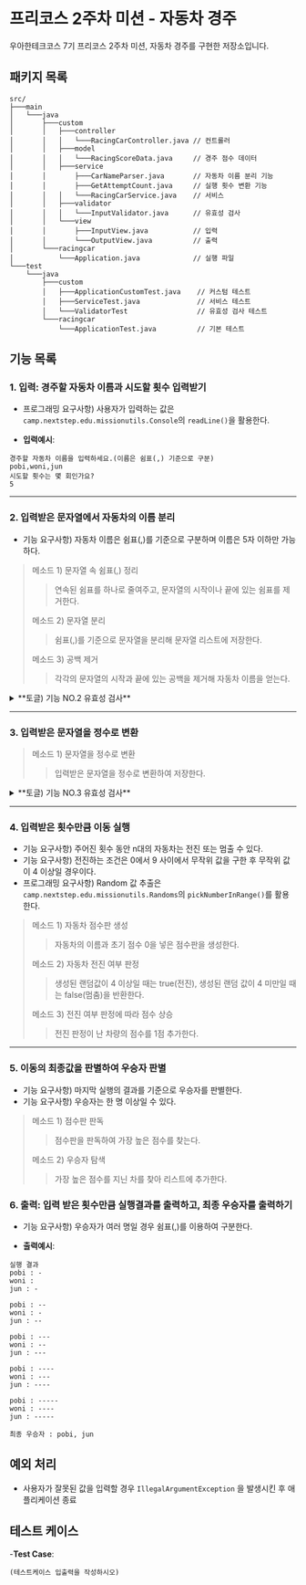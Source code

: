 # 프리코스 2주차 미션 - 자동차 경주

우아한테크코스 7기 프리코스 2주차 미션, 자동차 경주를 구현한 저장소입니다.

## 패키지 목록

```
src/
├───main
│   └───java
│       ├───custom
│       │   ├───controller
│       │   │   └───RacingCarController.java // 컨트롤러
│       │   ├───model
│       │   │   └───RacingScoreData.java     // 경주 점수 데이터
│       │   ├───service
│       │       ├───CarNameParser.java       // 자동차 이름 분리 기능
│       │       ├───GetAttemptCount.java     // 실행 횟수 변환 기능
│       │   │   └───RacingCarService.java    // 서비스
│       │   ├───validator
│       │   │   └───InputValidator.java      // 유효성 검사
│       │   └───view
│       │       ├───InputView.java           // 입력
│       │       └───OutputView.java          // 출력
│       └───racingcar
│           └───Application.java             // 실행 파일
└───test
    └───java
        ├───custom
        │   ├───ApplicationCustomTest.java    // 커스텀 테스트
        │   ├───ServiceTest.java              // 서비스 테스트
        │   └───ValidatorTest                 // 유효성 검사 테스트
        └───racingcar 
            └───ApplicationTest.java          // 기본 테스트
```

## 기능 목록

### 1. 입력: 경주할 자동차 이름과 시도할 횟수 입력받기

- 프로그래밍 요구사항) 사용자가 입력하는 값은 `camp.nextstep.edu.missionutils.Console`의 `readLine()`을 활용한다.

- **입력예시**:

```입력예시
경주할 자동차 이름을 입력하세요.(이름은 쉼표(,) 기준으로 구분)
pobi,woni,jun
시도할 횟수는 몇 회인가요?
5
```

---

### 2. 입력받은 문자열에서 자동차의 이름 분리

- 기능 요구사항) 자동차 이름은 쉼표(,)를 기준으로 구분하며 이름은 5자 이하만 가능하다.

> 메소드 1) 문자열 속 쉼표(,) 정리
>> 연속된 쉼표를 하나로 줄여주고, 문자열의 시작이나 끝에 있는 쉼표를 제거한다.
>
> 메소드 2) 문자열 분리
>> 쉼표(,)를 기준으로 문자열을 분리해 문자열 리스트에 저장한다.
>
> 메소드 3) 공백 제거
>> 각각의 문자열의 시작과 끝에 있는 공백을 제거해 자동차 이름을 얻는다.

<details>
<summary>**토글) 기능 NO.2 유효성 검사**</summary>

> - 자동차 이름이 null 이거나 빈 문자열이거나 공백으로만 구성되어 있을 때 예외처리한다.
>
> - 자동차가 2대 미만으로 입력되었을때 예외처리한다. (자동차 **경주** 이기 때문에 경주가 성립하려면 2대 이상 필요)
>
> - 자동차의 이름이 5자 초과일 때 예외처리한다.
>
> - 자동차 이름이 중복되었을때 예외처리한다.
>
> - 자동차 이름에 공백이 포함될 때 예외처리한다.
>
> - (커스텀) 자동차 이름에 알파벳과 한글 외의 문자가 포함되어 있을 때 예외처리한다.

</details>

---

### 3. 입력받은 문자열을 정수로 변환

> 메소드 1) 문자열을 정수로 변환
>> 입력받은 문자열을 정수로 변환하여 저장한다.

<details>
<summary>**토글) 기능 NO.3 유효성 검사**</summary>

> - 실행 횟수가 null 이거나 빈 문자열이거나 공백으로만 구성되어 있을 때 예외처리한다.
>
> - 실행 횟수에 숫자 외의 문자가 포함되어 있을 때 예외처리한다.
>
> - 실행 횟수가 int 타입의 범위를 초과하여 오버플로우가 발생하면 예외처리한다.
>
> - 실행 횟수가 1회 미만 일 때 예외처리한다.

</details>

---

### 4. 입력받은 횟수만큼 이동 실행

- 기능 요구사항) 주어진 횟수 동안 n대의 자동차는 전진 또는 멈출 수 있다.
- 기능 요구사항) 전진하는 조건은 0에서 9 사이에서 무작위 값을 구한 후 무작위 값이 4 이상일 경우이다.
- 프로그래밍 요구사항) Random 값 추출은 `camp.nextstep.edu.missionutils.Randoms`의 `pickNumberInRange()`를 활용한다.

> 메소드 1) 자동차 점수판 생성
>> 자동차의 이름과 초기 점수 0을 넣은 점수판을 생성한다.
>
> 메소드 2) 자동차 전진 여부 판정
>> 생성된 랜덤값이 4 이상일 때는 true(전진), 생성된 랜덤 값이 4 미만일 때는 false(멈춤)을 반환한다.
>
> 메소드 3) 전진 여부 판정에 따라 점수 상승
>> 전진 판정이 난 차량의 점수를 1점 추가한다.

---

### 5. 이동의 최종값을 판별하여 우승자 판별

- 기능 요구사항) 마지막 실행의 결과를 기준으로 우승자를 판별한다.
- 기능 요구사항) 우승자는 한 명 이상일 수 있다.

> 메소드 1) 점수판 판독
>> 점수판을 판독하여 가장 높은 점수를 찾는다.
>
> 메소드 2) 우승자 탐색
>> 가장 높은 점수를 지닌 차를 찾아 리스트에 추가한다.

### 6. 출력: 입력 받은 횟수만큼 실행결과를 출력하고, 최종 우승자를 출력하기

- 기능 요구사항) 우승자가 여러 명일 경우 쉼표(,)를 이용하여 구분한다.

- **출력예시**:

```출력예시
실행 결과
pobi : -
woni : 
jun : -

pobi : --
woni : -
jun : --

pobi : ---
woni : --
jun : ---

pobi : ----
woni : ---
jun : ----

pobi : -----
woni : ----
jun : -----

최종 우승자 : pobi, jun
```

## 예외 처리

- 사용자가 잘못된 값을 입력할 경우 `IllegalArgumentException` 을 발생시킨 후 애플리케이션 종료

## 테스트 케이스

-**Test Case**:

```테스트케이스
(테스트케이스 입출력을 작성하시오)
```